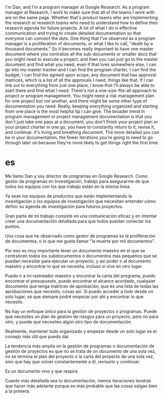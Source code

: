 I'm Dan, and I'm a program manager at Google Research. As a program manager at Research, I work to make sure that all of the teams I work with are on the same page. Whether that's product teams who are implementing the research or research teams who need to understand how to define their research agenda for future projects. A lot of what I do is effective communication and trying to create detailed documentation so that everyone can connect the dots. One thing that I've observed as a program manager is a proliferation of documents, or what I like to call, "death by a thousand documents." So it becomes really important to have one master document where you centralize all the sub-documents or smaller docs that you might need to execute a project, and then you can just go to the master document and find what you need, even if that lives somewhere else. I can go into my master tracker and I can find the program charter, I can find the budget, I can find the agreed upon scope, any document that has approval matrices, which is a list of all the approvals I need, things like that. If I can link out to everything from just one place, I know that I'll always be able to start there and find what I need. There's not a one-size-fits-all approach to project or program management. You might need a risk management plan for one project but not another, and there might be some other type of documentation you need. Really, keeping everything organized and starting from one place is the most helpful tip I can give. The broader trend in program management or project management documentation is that you don't just take one pass at a document, you don't finish your project plan or your project charter in one go, you have to constantly return to it, revise it, and continue. It's living and breathing document. The more detailed you can be in your documentation, the fewer iterations you're going to need to go through later on because they're more likely to get things right the first time.

# es
Me llamo Dan y soy director de programas en Google Research. Como gestor de programas en Investigación, trabajo para asegurarme de que todos los equipos con los que trabajo están en la misma línea.

Ya sean los equipos de productos que están implementando la investigación o los equipos de investigación que necesitan entender cómo definir su agenda de investigación para futuros proyectos.

Gran parte de mi trabajo consiste en una comunicación eficaz y en intentar crear una documentación detallada para que todos puedan conectar los puntos. 

Una cosa que he observado como gestor de programas es la proliferación de documentos, o lo que me gusta llamar "la muerte por mil documentos".

Por eso es muy importante tener un documento maestro en el que se centralicen todos los subdocumentos o documentos más pequeños que se puedan necesitar para ejecutar un proyecto, y así poder ir al documento maestro y encontrar lo que se necesita, incluso si vive en otro lugar.

Puedo ir a mi rastreador maestro y encontrar la carta del programa, puedo encontrar el presupuesto, puedo encontrar el alcance acordado, cualquier documento que tenga matrices de aprobación, que es una lista de todas las aprobaciones que necesito, cosas así. Si puedo acceder a todo desde un solo lugar, sé que siempre podré empezar por ahí y encontrar lo que necesito.

No hay un enfoque único para la gestión de proyectos o programas. Puede que necesites un plan de gestión de riesgos para un proyecto, pero no para otro, y puede que necesites algún otro tipo de documentación.

Realmente, mantener todo organizado y empezar desde un solo lugar es el consejo más útil que puedo dar.

La tendencia más amplia en la gestión de programas o documentación de gestión de proyectos es que no se trata de un documento de una sola vez, no se termina el plan del proyecto o la carta del proyecto de una sola vez, sino que hay que volver constantemente a él, revisarlo y continuar.

Es un documento vivo y que respira

Cuanto más detallada sea tu documentación, menos iteraciones tendrás que hacer más adelante porque es más probable que las cosas salgan bien a la primera.